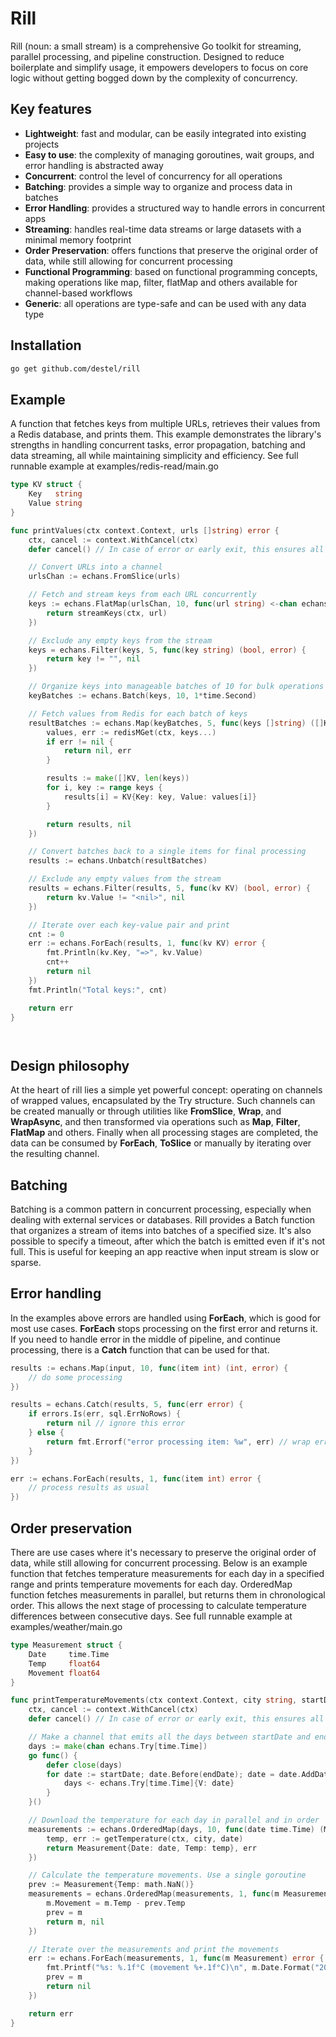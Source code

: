 # Rill
Rill (noun: a small stream) is a comprehensive Go toolkit for streaming, parallel processing, and pipeline construction. 
Designed to reduce boilerplate and simplify usage, it empowers developers to focus on core logic 
without getting bogged down by the complexity of concurrency.


## Key features
- **Lightweight**: fast and modular, can be easily integrated into existing projects
- **Easy to use**: the complexity of managing goroutines, wait groups, and error handling is abstracted away
- **Concurrent**: control the level of concurrency for all operations
- **Batching**: provides a simple way to organize and process data in batches
- **Error Handling**: provides a structured way to handle errors in concurrent apps
- **Streaming**: handles real-time data streams or large datasets with a minimal memory footprint
- **Order Preservation**: offers functions that preserve the original order of data, while still allowing for concurrent processing
- **Functional Programming**: based on functional programming concepts, making operations like map, filter, flatMap and others available for channel-based workflows
- **Generic**: all operations are type-safe and can be used with any data type


## Installation
```bash
go get github.com/destel/rill
```

## Example
A function that fetches keys from multiple URLs, retrieves their values from a Redis database, and prints them. 
This example demonstrates the library's strengths in handling concurrent tasks, error propagation, batching and data streaming, 
all while maintaining simplicity and efficiency.
See full runnable example at examples/redis-read/main.go

```go
type KV struct {
    Key   string
    Value string
}

func printValues(ctx context.Context, urls []string) error {
	ctx, cancel := context.WithCancel(ctx)
	defer cancel() // In case of error or early exit, this ensures all http and redis operations are canceled

	// Convert URLs into a channel
	urlsChan := echans.FromSlice(urls)

	// Fetch and stream keys from each URL concurrently
	keys := echans.FlatMap(urlsChan, 10, func(url string) <-chan echans.Try[string] {
		return streamKeys(ctx, url)
	})

	// Exclude any empty keys from the stream
	keys = echans.Filter(keys, 5, func(key string) (bool, error) {
		return key != "", nil
	})

	// Organize keys into manageable batches of 10 for bulk operations
	keyBatches := echans.Batch(keys, 10, 1*time.Second)

	// Fetch values from Redis for each batch of keys
	resultBatches := echans.Map(keyBatches, 5, func(keys []string) ([]KV, error) {
		values, err := redisMGet(ctx, keys...)
		if err != nil {
			return nil, err
		}

		results := make([]KV, len(keys))
		for i, key := range keys {
			results[i] = KV{Key: key, Value: values[i]}
		}

		return results, nil
	})

	// Convert batches back to a single items for final processing
	results := echans.Unbatch(resultBatches)

	// Exclude any empty values from the stream
	results = echans.Filter(results, 5, func(kv KV) (bool, error) {
		return kv.Value != "<nil>", nil
	})

	// Iterate over each key-value pair and print
	cnt := 0
	err := echans.ForEach(results, 1, func(kv KV) error {
		fmt.Println(kv.Key, "=>", kv.Value)
		cnt++
		return nil
	})
	fmt.Println("Total keys:", cnt)

	return err
}




```


## Design philosophy
At the heart of rill lies a simple yet powerful concept: operating on channels of wrapped values, encapsulated by the Try structure.
Such channels can be created manually or through utilities like **FromSlice**, **Wrap**, and **WrapAsync**, and then transformed via operations 
such as **Map**, **Filter**, **FlatMap** and others. Finally when all processing stages are completed, the data can be consumed by 
**ForEach**, **ToSlice** or manually by iterating over the resulting channel.



## Batching
Batching is a common pattern in concurrent processing, especially when dealing with external services or databases.
Rill provides a Batch function that organizes a stream of items into batches of a specified size. It's also possible 
to specify a timeout, after which the batch is emitted even if it's not full. This is useful for keeping an app reactive
when input stream is slow or sparse.





## Error handling
In the examples above errors are handled using **ForEach**, which is good for most use cases. 
**ForEach** stops processing on the first error and returns it. If you need to handle error in the middle of pipeline,
and continue processing, there is a **Catch** function that can be used for that.

```go
results := echans.Map(input, 10, func(item int) (int, error) {
    // do some processing
})

results = echans.Catch(results, 5, func(err error) {
    if errors.Is(err, sql.ErrNoRows) {
        return nil // ignore this error
    } else {
        return fmt.Errorf("error processing item: %w", err) // wrap error and continue processing
    }
})

err := echans.ForEach(results, 1, func(item int) error {
    // process results as usual
})
```


## Order preservation
There are use cases where it's necessary to preserve the original order of data, while still allowing for concurrent processing.
Below is an example function that fetches temperature measurements for each day in a specified range
and prints temperature movements for each day. OrderedMap function fetches measurements in parallel, but returns them in chronological order.
This allows the next stage of processing to calculate temperature differences between consecutive days.
See full runnable example at examples/weather/main.go

```go
type Measurement struct {
	Date     time.Time
	Temp     float64
	Movement float64
}

func printTemperatureMovements(ctx context.Context, city string, startDate, endDate time.Time) error {
	ctx, cancel := context.WithCancel(ctx)
	defer cancel() // In case of error or early exit, this ensures all http are canceled

	// Make a channel that emits all the days between startDate and endDate
	days := make(chan echans.Try[time.Time])
	go func() {
		defer close(days)
		for date := startDate; date.Before(endDate); date = date.AddDate(0, 0, 1) {
			days <- echans.Try[time.Time]{V: date}
		}
	}()

	// Download the temperature for each day in parallel and in order
	measurements := echans.OrderedMap(days, 10, func(date time.Time) (Measurement, error) {
		temp, err := getTemperature(ctx, city, date)
		return Measurement{Date: date, Temp: temp}, err
	})

	// Calculate the temperature movements. Use a single goroutine
	prev := Measurement{Temp: math.NaN()}
	measurements = echans.OrderedMap(measurements, 1, func(m Measurement) (Measurement, error) {
		m.Movement = m.Temp - prev.Temp
		prev = m
		return m, nil
	})

	// Iterate over the measurements and print the movements
	err := echans.ForEach(measurements, 1, func(m Measurement) error {
		fmt.Printf("%s: %.1f°C (movement %+.1f°C)\n", m.Date.Format("2006-01-02"), m.Temp, m.Movement)
		prev = m
		return nil
	})

	return err
}
```